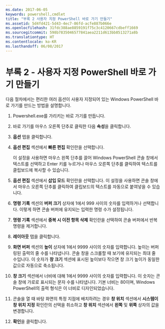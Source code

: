 ```yaml
---
ms.date: 2017-06-05
keywords: powershell,cmdlet
title: "부록 2 사용자 지정 PowerShell 바로 가기 만들기"
ms.assetid: 5d4fd421-5d43-4ec7-86fd-acfe887b066e
ms.openlocfilehash: 31fdc388ae8859191f75c3c4120667cdbeff1669
ms.sourcegitcommit: 598b7835046577841aea2211d613bb8513271a8b
ms.translationtype: HT
ms.contentlocale: ko-KR
ms.lasthandoff: 06/08/2017
---
```

# <a name="appendix-2---creating-a-custom-powershell-shortcut"></a>부록 2 - 사용자 지정 PowerShell 바로 가기 만들기
다음 절차에서는 편리한 여러 옵션이 사용자 지정되어 있는 Windows PowerShell 바로 가기를 만드는 방법을 설명합니다.

1.  Powershell.exe를 가리키는 바로 가기를 만듭니다.

2.  바로 가기를 마우스 오른쪽 단추로 클릭한 다음 **속성**을 클릭합니다.

3.  **옵션** 탭을 클릭합니다.

4.  **옵션 편집** 섹션에서 **빠른 편집** 확인란을 선택합니다.

    이 설정을 사용하면 마우스 왼쪽 단추를 끌어 Windows PowerShell 콘솔 창에서 텍스트를 선택하고 Enter 키를 누르거나 마우스 오른쪽 단추를 클릭하여 텍스트를 클립보드에 복사할 수 있습니다.

5.  **옵션 편집** 섹션에서 **삽입 모드** 확인란을 선택합니다. 이 설정을 사용하면 콘솔 창에서 마우스 오른쪽 단추를 클릭하여 클립보드의 텍스트를 자동으로 붙여넣을 수 있습니다.

6.  **명령 기록** 섹션의 **버퍼 크기** 상자에 1에서 999 사이의 숫자를 입력하거나 선택합니다. 이렇게 하면 콘솔 버퍼에 유지되는 입력한 명령 수가 설정됩니다.

7.  **명령 기록** 섹션에서 **중복 시 이전 항목 삭제** 확인란을 선택하여 콘솔 버퍼에서 반복 명령을 제거합니다.

8.  **레이아웃** 탭을 클릭합니다.

9. **화면 버퍼** 섹션의 **높이** 상자에 1에서 9999 사이의 숫자를 입력합니다. 높이는 버퍼링된 출력의 줄 수를 나타냅니다. 콘솔 창을 스크롤할 때 보기에 유지되는 최대 줄 수입니다. 이 숫자가 **창 크기** 섹션에 표시된 높이보다 작으면 창 크기 높이가 동일한 값으로 자동으로 축소됩니다.

10. **창 크기** 섹션에서 너비에 대해 1에서 9999 사이의 숫자를 입력합니다. 이 숫자는 콘솔 창에 가로로 표시되는 문자 수를 나타냅니다. 기본 너비는 80이며, Windows PowerShell의 출력 형식은 이 너비로 디자인되었습니다.

11. 콘솔을 열 때 바탕 화면의 특정 지점에 배치하려는 경우 **창 위치** 섹션에서 **시스템이 창 위치 지정** 확인란의 선택을 취소하고 **창 위치** 섹션에서 **왼쪽** 및 **위쪽** 상자의 값을 변경합니다.

12. **확인**을 클릭합니다.

